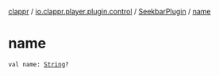 [clappr](../../index.md) / [io.clappr.player.plugin.control](../index.md) / [SeekbarPlugin](index.md) / [name](./name.md)

# name

`val name: `[`String`](https://kotlinlang.org/api/latest/jvm/stdlib/kotlin/-string/index.html)`?`